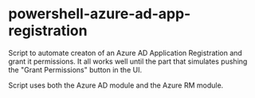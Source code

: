# powershell-azure-ad-app-registration

Script to automate creaton of an Azure AD Application Registration and grant it permissions.  It all works well until the part that simulates pushing the "Grant Permissions" button in the UI.

Script uses both the Azure AD module and the Azure RM module.
